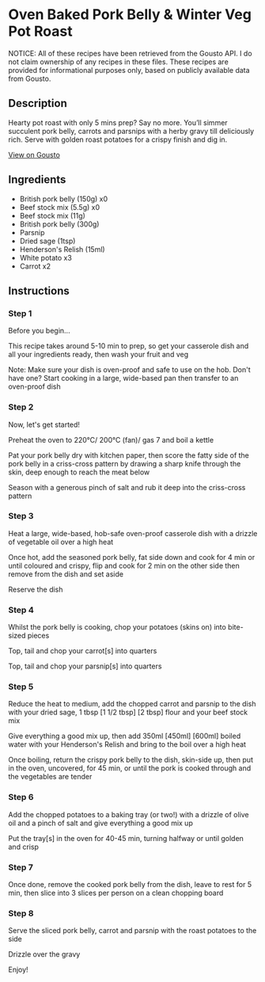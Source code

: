 # Oven Baked Pork Belly & Winter Veg Pot Roast

NOTICE: All of these recipes have been retrieved from the Gousto API. I do not claim ownership of any recipes in these files. These recipes are provided for informational purposes only, based on publicly available data from Gousto.

## Description

Hearty pot roast with only 5 mins prep? Say no more. You’ll simmer succulent pork belly, carrots and parsnips with a herby gravy till deliciously rich. Serve with golden roast potatoes for a crispy finish and dig in.

[View on Gousto](https://www.gousto.co.uk/recipes/cookbook/oven-baked-pork-belly-winter-veg-pot-roast)

## Ingredients

- British pork belly (150g) x0
- Beef stock mix (5.5g) x0
- Beef stock mix (11g)
- British pork belly (300g)
- Parsnip
- Dried sage (1tsp)
- Henderson's Relish (15ml)
- White potato x3
- Carrot x2

## Instructions


### Step 1

Before you begin...

This recipe takes around 5-10 min to prep, so get your casserole dish and all your ingredients ready, then wash your fruit and veg

Note: Make sure your dish is oven-proof and safe to use on the hob. Don't have one? Start cooking in a large, wide-based pan then transfer to an oven-proof dish


### Step 2

Now, let's get started!

Preheat the oven to 220°C/ 200°C (fan)/ gas 7 and boil a kettle

Pat your pork belly dry with kitchen paper, then score the fatty side of the pork belly in a criss-cross pattern by drawing a sharp knife through the skin, deep enough to reach the meat below

Season with a generous pinch of salt and rub it deep into the criss-cross pattern


### Step 3

Heat a large, wide-based, hob-safe oven-proof casserole dish with a drizzle of vegetable oil over a high heat

Once hot, add the seasoned pork belly, fat side down and cook for 4 min or until coloured and crispy, flip and cook for 2 min on the other side then remove from the dish and set aside

Reserve the dish


### Step 4

Whilst the pork belly is cooking, chop your potatoes (skins on) into bite-sized pieces

Top, tail and chop your carrot[s] into quarters

Top, tail and chop your parsnip[s] into quarters


### Step 5

Reduce the heat to medium, add the chopped carrot and parsnip to the dish with your dried sage, 1 tbsp <span class="text-purple">[1 1/2 tbsp]</span> <span class="text-danger">[2 tbsp]</span> flour and your beef stock mix

Give everything a good mix up, then add 350ml<span class="text-purple"> [450ml] </span><span class="text-danger">[600ml]</span> boiled water with your Henderson's Relish and bring to the boil over a high heat

Once boiling, return the crispy pork belly to the dish, skin-side up, then put in the oven, uncovered, for 45 min, or until the pork is cooked through and the vegetables are tender


### Step 6

Add the chopped potatoes to a baking tray (or two!) with a drizzle of olive oil and a pinch of salt and give everything a good mix up

Put the tray[s] in the oven for 40-45 min, turning halfway or until golden and crisp


### Step 7

Once done, remove the cooked pork belly from the dish, leave to rest for 5 min, then slice into 3 slices per person on a clean chopping board

### Step 8

Serve the sliced pork belly, carrot and parsnip with the roast potatoes to the side

Drizzle over the gravy

Enjoy!

